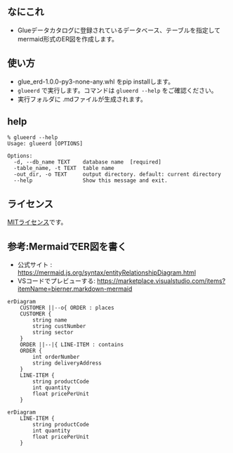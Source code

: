 ## なにこれ
* Glueデータカタログに登録されているデータベース、テーブルを指定してmermaid形式のER図を作成します。

## 使い方
* glue_erd-1.0.0-py3-none-any.whl をpip installします。
* `glueerd` で実行します。コマンドは `glueerd --help` をご確認ください。
* 実行フォルダに .mdファイルが生成されます。

## help
```
% glueerd --help        
Usage: glueerd [OPTIONS]

Options:
  -d, --db_name TEXT    database name  [required]
  -table_name, -t TEXT  table name
  -out_dir, -o TEXT     output directory. default: current directory
  --help                Show this message and exit.
```

## ライセンス
[MITライセンス](./LICENSE)です。


## 参考:MermaidでER図を書く
* 公式サイト : https://mermaid.js.org/syntax/entityRelationshipDiagram.html
* VSコードでプレビューする: https://marketplace.visualstudio.com/items?itemName=bierner.markdown-mermaid

``` mermaid
erDiagram
    CUSTOMER ||--o{ ORDER : places
    CUSTOMER {
        string name
        string custNumber
        string sector
    }
    ORDER ||--|{ LINE-ITEM : contains
    ORDER {
        int orderNumber
        string deliveryAddress
    }
    LINE-ITEM {
        string productCode
        int quantity
        float pricePerUnit
    }
```

``` mermaid
erDiagram
    LINE-ITEM {
        string productCode
        int quantity
        float pricePerUnit
    }
```
